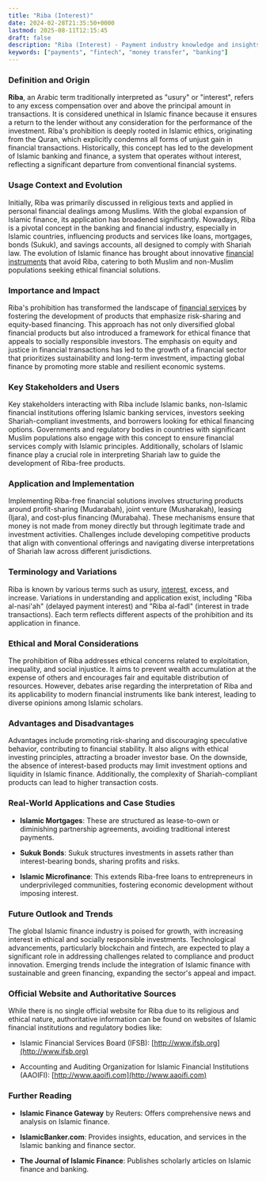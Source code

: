 ```yaml
---
title: "Riba (Interest)"
date: 2024-02-28T21:35:50+0000
lastmod: 2025-08-11T12:15:45
draft: false
description: "Riba (Interest) - Payment industry knowledge and insights"
keywords: ["payments", "fintech", "money transfer", "banking"]
---
```


### Definition and Origin

**Riba**, an Arabic term traditionally interpreted as "usury" or "interest", refers to any excess compensation over and above the principal amount in transactions. It is considered unethical in Islamic finance because it ensures a return to the lender without any consideration for the performance of the investment. Riba's prohibition is deeply rooted in Islamic ethics, originating from the Quran, which explicitly condemns all forms of unjust gain in financial transactions. Historically, this concept has led to the development of Islamic banking and finance, a system that operates without interest, reflecting a significant departure from conventional financial systems.

### Usage Context and Evolution

Initially, Riba was primarily discussed in religious texts and applied in personal financial dealings among Muslims. With the global expansion of Islamic finance, its application has broadened significantly. Nowadays, Riba is a pivotal concept in the banking and financial industry, especially in Islamic countries, influencing products and services like loans, mortgages, bonds (Sukuk), and savings accounts, all designed to comply with Shariah law. The evolution of Islamic finance has brought about innovative [financial instruments](https://faisalkhanllc.xyz/resources/payments-wiki/f/financial-instrument/) that avoid Riba, catering to both Muslim and non-Muslim populations seeking ethical financial solutions.

### Importance and Impact

Riba's prohibition has transformed the landscape of [financial services](https://faisalkhanllc.xyz/resources/payments-wiki/f/financial-services/) by fostering the development of products that emphasize risk-sharing and equity-based financing. This approach has not only diversified global financial products but also introduced a framework for ethical finance that appeals to socially responsible investors. The emphasis on equity and justice in financial transactions has led to the growth of a financial sector that prioritizes sustainability and long-term investment, impacting global finance by promoting more stable and resilient economic systems.

### Key Stakeholders and Users

Key stakeholders interacting with Riba include Islamic banks, non-Islamic financial institutions offering Islamic banking services, investors seeking Shariah-compliant investments, and borrowers looking for ethical financing options. Governments and regulatory bodies in countries with significant Muslim populations also engage with this concept to ensure financial services comply with Islamic principles. Additionally, scholars of Islamic finance play a crucial role in interpreting Shariah law to guide the development of Riba-free products.

### Application and Implementation

Implementing Riba-free financial solutions involves structuring products around profit-sharing (Mudarabah), joint venture (Musharakah), leasing (Ijara), and cost-plus financing (Murabaha). These mechanisms ensure that money is not made from money directly but through legitimate trade and investment activities. Challenges include developing competitive products that align with conventional offerings and navigating diverse interpretations of Shariah law across different jurisdictions.

### Terminology and Variations

Riba is known by various terms such as usury, [interest](https://faisalkhanllc.xyz/resources/payments-wiki/i/interest/), excess, and increase. Variations in understanding and application exist, including "Riba al-nasi'ah" (delayed payment interest) and "Riba al-fadl" (interest in trade transactions). Each term reflects different aspects of the prohibition and its application in finance.

### Ethical and Moral Considerations

The prohibition of Riba addresses ethical concerns related to exploitation, inequality, and social injustice. It aims to prevent wealth accumulation at the expense of others and encourages fair and equitable distribution of resources. However, debates arise regarding the interpretation of Riba and its applicability to modern financial instruments like bank interest, leading to diverse opinions among Islamic scholars.

### Advantages and Disadvantages

Advantages include promoting risk-sharing and discouraging speculative behavior, contributing to financial stability. It also aligns with ethical investing principles, attracting a broader investor base. On the downside, the absence of interest-based products may limit investment options and liquidity in Islamic finance. Additionally, the complexity of Shariah-compliant products can lead to higher transaction costs.

### Real-World Applications and Case Studies

- **Islamic Mortgages**: These are structured as lease-to-own or diminishing partnership agreements, avoiding traditional interest payments.

- **Sukuk Bonds**: Sukuk structures investments in assets rather than interest-bearing bonds, sharing profits and risks.

- **Islamic Microfinance**: This extends Riba-free loans to entrepreneurs in underprivileged communities, fostering economic development without imposing interest.

### Future Outlook and Trends

The global Islamic finance industry is poised for growth, with increasing interest in ethical and socially responsible investments. Technological advancements, particularly blockchain and fintech, are expected to play a significant role in addressing challenges related to compliance and product innovation. Emerging trends include the integration of Islamic finance with sustainable and green financing, expanding the sector's appeal and impact.

### Official Website and Authoritative Sources

While there is no single official website for Riba due to its religious and ethical nature, authoritative information can be found on websites of Islamic financial institutions and regulatory bodies like:

- Islamic Financial Services Board (IFSB): [http://www.ifsb.org](http://www.ifsb.org)

- Accounting and Auditing Organization for Islamic Financial Institutions (AAOIFI): [http://www.aaoifi.com](http://www.aaoifi.com)

### Further Reading

- **Islamic Finance Gateway** by Reuters: Offers comprehensive news and analysis on Islamic finance.

- **IslamicBanker.com**: Provides insights, education, and services in the Islamic banking and finance sector.

- **The Journal of Islamic Finance**: Publishes scholarly articles on Islamic finance and banking.